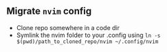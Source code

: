 
## Migrate `nvim` config
- Clone repo somewhere in a code dir
- Symlink the nvim folder to your .config using `ln -s $(pwd)/path_to_cloned_repo/nvim ~/.config/nvim`
